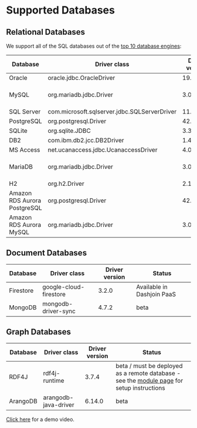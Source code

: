 # Supported Databases

## Relational Databases

We support all of the SQL databases out of the [top 10 database engines](https://db-engines.com/en/ranking):

| Database  | Driver class  | Driver version | Status | Connection URL | Notes
|---|---|---|---|---|---|
Oracle | oracle.jdbc.OracleDriver  | 19.6.0.0.0 | beta | jdbc:oracle:thin:@...:1521/ORCL |
MySQL | 	org.mariadb.jdbc.Driver | 3.0.8 | beta | jdbc:mariadb://...:3306/db | ANSI_QUOTES and allowPublicKeyRetrieval set by default
SQL Server | com.microsoft.sqlserver.jdbc.SQLServerDriver | 11.2.0 | beta | jdbc:sqlserver://...:1433;databaseName=db; |
PostgreSQL | org.postgresql.Driver | 42.5.0 | jdbc:postgresql://...:5432/db |
SQLite | org.sqlite.JDBC  | 3.31.1 | jdbc:sqlite:my.db |
DB2 | com.ibm.db2.jcc.DB2Driver | 1.4.0 | beta | jdbc:db2://...:50000/db |
MS Access | net.ucanaccess.jdbc.UcanaccessDriver| 4.0.1 | beta | jdbc:ucanaccess://db.accdb |
MariaDB | org.mariadb.jdbc.Driver | 3.0.8 | beta | jdbc:mariadb://...:3306/db | ANSI_QUOTES and allowPublicKeyRetrieval set by default
H2 | org.h2.Driver | 2.1.214 | jdbc:h2:tcp://.../db |
Amazon RDS Aurora PostgreSQL | org.postgresql.Driver | 42.5.0 | beta | jdbc:postgresql://...:5432/db |
Amazon RDS Aurora MySQL | 	org.mariadb.jdbc.Driver | 3.0.8 | beta | jdbc:mariadb://...:3306/db | ANSI_QUOTES and allowPublicKeyRetrieval set by default

## Document Databases

| Database  | Driver class  | Driver version | Status |
|---|---|---|---|
Firestore | google-cloud-firestore  | 3.2.0 | Available in Dashjoin PaaS |
MongoDB | mongodb-driver-sync  | 4.7.2 | beta |

## Graph Databases

| Database  | Driver class  | Driver version | Status |
|---|---|---|---|
RDF4J | rdf4j-runtime  | 3.7.4 | beta / must be deployed as a remote database - see the [module page](https://github.com/dashjoin/platform/tree/master/dashjoin-rdf4j) for setup instructions |
ArangoDB | arangodb-java-driver  | 6.14.0 | beta |

[Click here](https://www.youtube.com/watch?v=_itCZjvw9D8) for a demo video.
